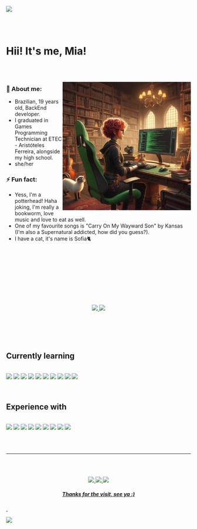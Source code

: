 <img width=1000 src="https://github.com/miaurbanno/miaurbanno/assets/67329795/61983a70-9f03-4fd1-9a92-8ec03619dcd7">

<br><br>

# Hii! It's me, Mia!

<br><br>

<img align="right" width=350 height=350 src="images/image3.jpeg">

<div align="left">

<h3>🦊 About me:</h3>

- Brazilian, 19 years old, BackEnd developer.
- I graduated in Games Programming Technician at ETEC - Aristóteles Ferreira, alongside my high school.
- she/her

<h3>⚡ Fun fact:</h3>

- Yess, I'm a potterhead! Haha joking, I'm really a bookworm, love music and love to eat as well.
- One of my favourite songs is "Carry On My Wayward Son" by Kansas (I'm also a Supernatural addicted, how did you guess?).
- I have a cat, it's name is Sofia🐈

</div>

<br><br>

&nbsp;

#



<br><br>

<div align="center">
<a href="https://github.com/miaurbanno"> 
<img height="160em" src="https://github-readme-stats.vercel.app/api?username=miaurbanno&show_icons=true&count_private=true&theme=neon"/>
<img height="160em" src="https://github-readme-stats.vercel.app/api/top-langs/?username=miaurbanno&count_private=true&layout=compact&langs_count=7&theme=neon"/>
</a>
</div>


<br><br>

&nbsp;

## Currently learning

<br>

<div align="inline">
<img src="https://img.shields.io/badge/Python-3776AB.svg?style=for-the-badge&logo=Python&logoColor=white">
<img src="https://img.shields.io/badge/CSS3-1572B6.svg?style=for-the-badge&logo=CSS3&logoColor=white">
<img src="https://img.shields.io/badge/HTML5-E34F26.svg?style=for-the-badge&logo=HTML5&logoColor=white">
<img src="https://img.shields.io/badge/JavaScript-F7DF1E.svg?style=for-the-badge&logo=JavaScript&logoColor=black">
<img src="https://img.shields.io/badge/Node.js-339933.svg?style=for-the-badge&logo=nodedotjs&logoColor=white">
<img src="https://img.shields.io/badge/Nodemon-76D04B.svg?style=for-the-badge&logo=Nodemon&logoColor=white">
<img src="https://img.shields.io/badge/Express-000000.svg?style=for-the-badge&logo=Express&logoColor=white">
<img src="https://img.shields.io/badge/PostgreSQL-4169E1.svg?style=for-the-badge&logo=PostgreSQL&logoColor=white">
<img src="https://img.shields.io/badge/Insomnia-4000BF.svg?style=for-the-badge&logo=Insomnia&logoColor=white">
<img src="https://img.shields.io/badge/Postman-FF6C37.svg?style=for-the-badge&logo=Postman&logoColor=white">
</div>

&nbsp;

## Experience with
<br>

<div>
<img src="https://img.shields.io/badge/C++-00599C.svg?style=for-the-badge&logo=C++&logoColor=white">
<img src="https://img.shields.io/badge/C%20Sharp-512BD4.svg?style=for-the-badge&logo=C-Sharp&logoColor=white">
<img src="https://img.shields.io/badge/Adobe%20Illustrator-FF9A00.svg?style=for-the-badge&logo=Adobe-Illustrator&logoColor=white">
<img src="https://img.shields.io/badge/Adobe%20After%20Effects-9999FF.svg?style=for-the-badge&logo=Adobe-After-Effects&logoColor=white">
<img src="https://img.shields.io/badge/Adobe%20Audition-9999FF.svg?style=for-the-badge&logo=Adobe-Audition&logoColor=white">
<img src="https://img.shields.io/badge/Adobe%20Photoshop-31A8FF.svg?style=for-the-badge&logo=Adobe-Photoshop&logoColor=white">
<img src="https://img.shields.io/badge/Adobe%20Premiere%20Pro-9999FF.svg?style=for-the-badge&logo=Adobe-Premiere-Pro&logoColor=white">
<img src="https://img.shields.io/badge/Blender-E87D0D.svg?style=for-the-badge&logo=Blender&logoColor=white">
<img src="https://img.shields.io/badge/Unity-000000.svg?style=for-the-badge&logo=Unity&logoColor=white">
</div>

<br></br>

---

<br></br>

<div align=center>
    <a href="https://twitter.com/miaurbanno"> 
    <img src="https://img.shields.io/badge/Twitter-000?style=for-the-badge&logo=twitter&logoColor=00FF00">
    <a href="https://www.linkedin.com/in/mia-urbano-de-ara%C3%BAjo-77073a251/">
    <img src="https://img.shields.io/badge/LinkedIn-000?style=for-the-badge&logo=linkedin&logoColor=00FF00">
    <a href="mailto:miaurbanno@gmail.com">
    <img src="https://img.shields.io/badge/Gmail-000?style=for-the-badge&logo=gmail&logoColor=00FF00">
    
##### Thanks for the visit, see ya :)

</div>

&nbsp;

<img width=1000 src="https://github.com/miaurbanno/miaurbanno/assets/67329795/1fe3c847-7901-4b2e-a326-ca648325c25c">
